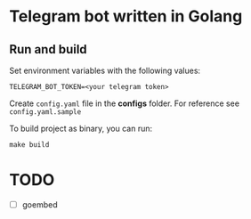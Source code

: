 # Telegram bot written in Golang

## Run and build
Set environment variables with the following values:

    TELEGRAM_BOT_TOKEN=<your telegram token>

Create `config.yaml` file in the **configs** folder. For reference see `config.yaml.sample`

To build project as binary, you can run:

    make build

# TODO
- [ ] goembed 